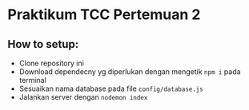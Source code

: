# Praktikum TCC Pertemuan 2

## How to setup:

- Clone repository ini
- Download dependecny yg diperlukan dengan mengetik `npm i` pada terminal
- Sesuaikan nama database pada file `config/database.js`
- Jalankan server dengan `nodemon index`

